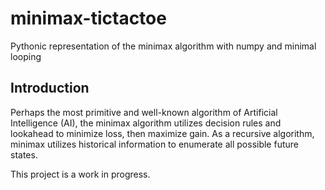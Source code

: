 # minimax-tictactoe
Pythonic representation of the minimax algorithm with numpy and minimal looping

## Introduction
Perhaps the most primitive and well-known algorithm of Artificial Intelligence (AI), the minimax algorithm utilizes decision rules and lookahead to minimize loss, then maximize gain.  As a recursive algorithm, minimax utilizes historical information to enumerate all possible future states.

This project is a work in progress.
